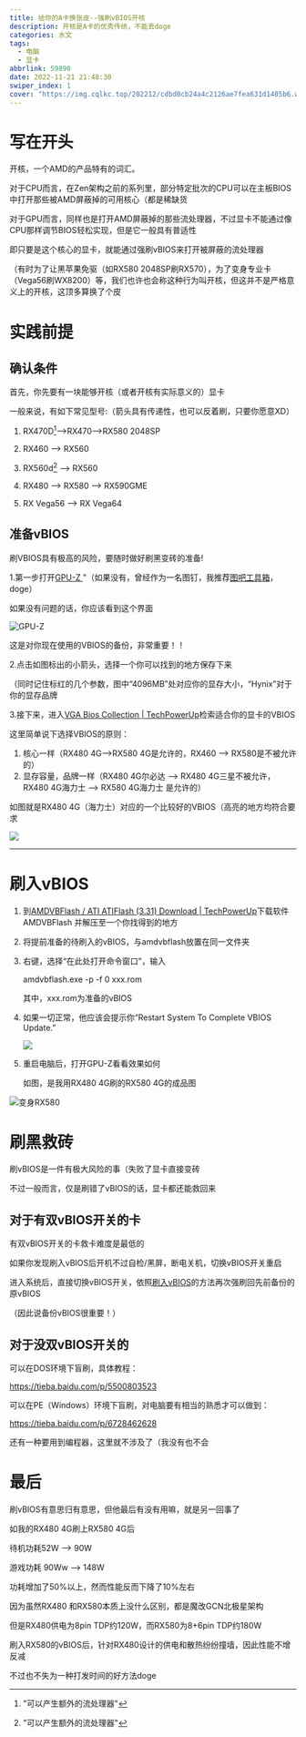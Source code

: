```yaml
---
title: 给你的A卡换张皮--强刷vBIOS开核
description: 开核是A卡的优秀传统，不能丢doge
categories: 水文
tags:
  - 电脑
  - 显卡
abbrlink: 59890
date: 2022-11-21 21:48:30
swiper_index: 1
cover: "https://img.cqlkc.top/202212/cdbd0cb24a4c2126ae7fea631d1405b6.webp"
---
```


# 写在开头

开核，一个AMD的产品特有的词汇。

对于CPU而言，在Zen架构之前的系列里，部分特定批次的CPU可以在主板BIOS中打开那些被AMD屏蔽掉的可用核心（都是稀缺货

对于GPU而言，同样也是打开AMD屏蔽掉的那些流处理器，不过显卡不能通过像CPU那样调节BIOS轻松实现，但是它一般具有普适性

即只要是这个核心的显卡，就能通过强刷vBIOS来打开被屏蔽的流处理器

（有时为了让黑苹果免驱（如RX580 2048SP刷RX570），为了变身专业卡（Vega56刷WX8200）等，我们也许也会称这种行为叫开核，但这并不是严格意义上的开核，这顶多算换了个皮

# 实践前提

## 确认条件

首先，你先要有一块能够开核（或者开核有实际意义的）显卡

一般来说，有如下常见型号:（箭头具有传递性，也可以反着刷，只要你愿意XD）

1. RX470D[^1]-->RX470-->RX580 2048SP

2. RX460 --> RX560

3. RX560d[^1] --> RX560

4. RX480 --> RX580 --> RX590GME

5. RX Vega56 --> RX Vega64

[^1]:"可以产生额外的流处理器"



## 准备vBIOS
刷VBIOS具有极高的风险，要随时做好刷黑变砖的准备!

1.第一步打开[GPU-Z ](https://www.techpowerup.com/download/techpowerup-gpu-z/)"（如果没有，曾经作为一名图钉，我推荐[图吧工具箱](http://www.tbtool.cn/)，doge）

如果没有问题的话，你应该看到这个界面

![GPU-Z](https://img.cqlkc.top/202212/cdbd0cb24a4c2126ae7fea631d1405b6.webp)

这是对你现在使用的VBIOS的备份，非常重要！！

2.点击如图标出的小箭头，选择一个你可以找到的地方保存下来

（同时记住标红的几个参数，图中“4096MB”处对应你的显存大小，“Hynix”对于你的显存品牌

3.接下来，进入[VGA Bios Collection | TechPowerUp](https://www.techpowerup.com/vgabios/)检索适合你的显卡的VBIOS

这里简单说下选择VBIOS的原则：

1. 核心一样（RX480 4G-->RX580 4G是允许的，RX460 --> RX580是不被允许的）
2. 显存容量，品牌一样（RX480 4G尔必达 --> RX480 4G三星不被允许，RX480 4G海力士 --> RX580 4G海力士 是允许的）

如图就是RX480 4G（海力士）对应的一个比较好的VBIOS（高亮的地方均符合要求

![](https://img.cqlkc.top/202212/0c0f91c8b63cabf819cb2264bfdb2699.jpg)

---



# 刷入vBIOS

1. 到[AMDVBFlash / ATI ATIFlash (3.31) Download | TechPowerUp](https://www.techpowerup.com/download/ati-atiflash/)下载软件 AMDVBFlash 并解压至一个你找得到的地方

2. 将提前准备的待刷入的vBIOS，与amdvbflash放置在同一文件夹

3. 右键，选择“在此处打开命令窗口”，输入

   amdvbflash.exe -p -f 0 xxx.rom

   其中，xxx.rom为准备的vBIOS

4. 如果一切正常，他应该会提示你“Restart System To Complete VBIOS Update.”

   ![](https://i0.hdslb.com/bfs/album/c66ffba0beca04d8bc6d2816544a0ad3c8246cbc.jpg)

5. 重启电脑后，打开GPU-Z看看效果如何

   如图，是我用RX480 4G刷的RX580 4G的成品图

![变身RX580](https://img.cqlkc.top/202212/851b780760bcef4a1530a2ac2088c32f.webp)

# 刷黑救砖

刷vBIOS是一件有极大风险的事（失败了显卡直接变砖

不过一般而言，仅是刷错了vBIOS的话，显卡都还能救回来

## 对于有双vBIOS开关的卡

有双vBIOS开关的卡救卡难度是最低的

如果你发现刷入vBIOS后开机不过自检/黑屏，断电关机，切换vBIOS开关重启

进入系统后，直接切换vBIOS开关，依照[刷入vBIOS](#刷入vBIOS)的方法再次强刷回先前备份的原vBIOS

（因此说备份vBIOS很重要！）

## 对于没双vBIOS开关的

可以在DOS环境下盲刷，具体教程：

https://tieba.baidu.com/p/5500803523

可以在PE（Windows）环境下盲刷，对电脑要有相当的熟悉才可以做到：

https://tieba.baidu.com/p/6728462628

还有一种要用到编程器，这里就不涉及了（我没有也不会

# 最后

刷vBIOS有意思归有意思，但他最后有没有用嘛，就是另一回事了

如我的RX480 4G刷上RX580 4G后

待机功耗52W --> 90W

游戏功耗 90Ww --> 148W

功耗增加了50%以上，然而性能反而下降了10%左右

因为虽然RX480 和RX580本质上没什么区别，都是魔改GCN北极星架构

但是RX480供电为8pin TDP约120W，而RX580为8+6pin TDP约180W

刷入RX580的vBIOS后，针对RX480设计的供电和散热纷纷撞墙，因此性能不增反减

不过也不失为一种打发时间的好方法doge